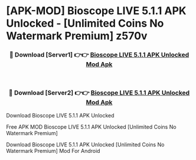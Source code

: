 # [APK-MOD] Bioscope LIVE 5.1.1 APK Unlocked - [Unlimited Coins No Watermark Premium] z570v



<div align="center">
<h3>🔴 Download [Server1] 👉👉 <a href="https://momento.my/?title=Bioscope_LIVE_5.1.1_APK_Unlocked">Bioscope LIVE 5.1.1 APK Unlocked Mod Apk</a></h3><br>

<h3>🔴 Download [Server2] 👉👉 <a href="https://momento.my/?title=Bioscope_LIVE_5.1.1_APK_Unlocked">Bioscope LIVE 5.1.1 APK Unlocked Mod Apk</a></h3>
</div>



Download Bioscope LIVE 5.1.1 APK Unlocked 

Free APK MOD Bioscope LIVE 5.1.1 APK Unlocked [Unlimited Coins No Watermark Premium]

Download Bioscope LIVE 5.1.1 APK Unlocked [Unlimited Coins No Watermark Premium] Mod For Android
